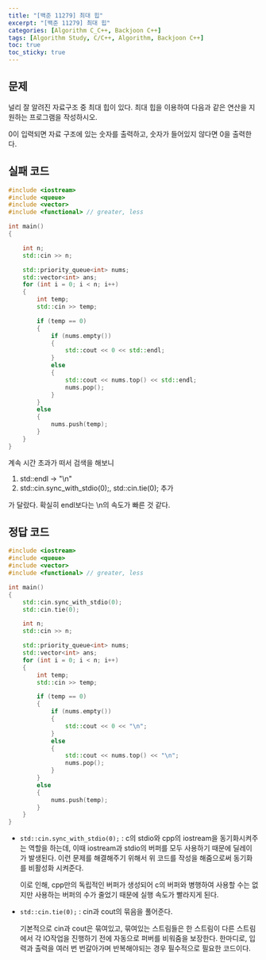 ```yaml
---
title: "[백준 11279] 최대 힙"
excerpt: "[백준 11279] 최대 힙"
categories: [Algorithm C_C++, Backjoon C++]
tags: [Algorithm Study, C/C++, Algorithm, Backjoon C++]
toc: true
toc_sticky: true
---
```


## 문제

널리 잘 알려진 자료구조 중 최대 힙이 있다. 최대 힙을 이용하여 다음과 같은 연산을 지원하는 프로그램을 작성하시오. <br>

0이 입력되면 자료 구조에 있는 숫자를 출력하고, 숫자가 들어있지 않다면 0을 출력한다.

## 실패 코드

```cpp
#include <iostream>
#include <queue>
#include <vector>
#include <functional> // greater, less

int main()
{

    int n;
    std::cin >> n;

    std::priority_queue<int> nums;
    std::vector<int> ans;
    for (int i = 0; i < n; i++)
    {
        int temp;
        std::cin >> temp;

        if (temp == 0)
        {
            if (nums.empty())
            {
                std::cout << 0 << std::endl;
            }
            else
            {
                std::cout << nums.top() << std::endl;
                nums.pop();
            }
        }
        else
        {
            nums.push(temp);
        }
    }
}
```

계속 시간 초과가 떠서 검색을 해보니 <br>

1. std::endl -> "\n"
2. std::cin.sync_with_stdio(0);, std::cin.tie(0); 추가 <br>

가 달랐다. 확실히 endl보다는 \n의 속도가 빠른 것 같다.

## 정답 코드

```cpp
#include <iostream>
#include <queue>
#include <vector>
#include <functional> // greater, less

int main()
{
    std::cin.sync_with_stdio(0);
    std::cin.tie(0);

    int n;
    std::cin >> n;

    std::priority_queue<int> nums;
    std::vector<int> ans;
    for (int i = 0; i < n; i++)
    {
        int temp;
        std::cin >> temp;

        if (temp == 0)
        {
            if (nums.empty())
            {
                std::cout << 0 << "\n";
            }
            else
            {
                std::cout << nums.top() << "\n";
                nums.pop();
            }
        }
        else
        {
            nums.push(temp);
        }
    }
}
```

- `std::cin.sync_with_stdio(0);` : c의 stdio와 cpp의 iostream을 동기화시켜주는 역할을 하는데, 이때 iostream과 stdio의 버퍼를 모두 사용하기 때문에 딜레이가 발생된다. 이런 문제를 해결해주기 위해서 위 코드를 작성을 해줌으로써 동기화를 비활성화 시켜준다. <br>

  이로 인해, cpp만의 독립적인 버퍼가 생성되어 c의 버퍼와 병행하여 사용할 수는 없지만 사용하는 버퍼의 수가 줄었기 때문에 실행 속도가 빨라지게 된다.

- `std::cin.tie(0);` : cin과 cout의 묶음을 풀어준다. <br>

  기본적으로 cin과 cout은 묶여있고, 묶여있는 스트림들은 한 스트림이 다른 스트림에서 각 IO작업을 진행하기 전에 자동으로 퍼버를 비워줌을 보장한다. 한마디로, 입력과 출력을 여러 번 번갈아가며 반복해야되는 경우 필수적으로 필요한 코드이다.
